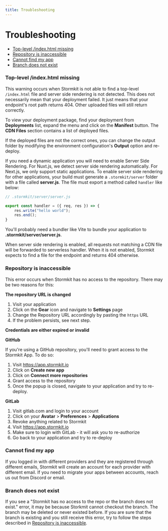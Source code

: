 ```yaml
---
title: Troubleshooting
---
```


<h1>Troubleshooting</h1>

- [Top-level /index.html missing](#top-level-indexhtml-missing)
- [Repository is inaccessible](#repository-is-inaccessible)
- [Cannot find my app](#cannot-find-my-app)
- [Branch does not exist](#branch-does-not-exist)

<div id="index-html-missing">

### Top-level /index.html missing

</div>

<section>

This warning occurs when Stormkit is not able to find a top-level `/index.html` file and server side rendering is not detected. This does not necessarily mean that your deployment failed. It just means that your endpoint's root path returns 404. Other uploaded files will still return correctly. 

To view your deployment package, find your deployment from <b>Deployments</b> list, expand the menu and click
on the <b>Manifest</b> button. The <b>CDN Files</b> section contains a list of deployed files. 

If the deployed files are not the correct ones, you can change the output folder by modifying the environment configuration's <b>Output</b> option and re-deploy.

If you need a dynamic application you will need to enable Server Side Rendering. For Nuxt.js, we detect server side rendering automatically. For Next.js, we only support static applications. To enable server side rendering for other applications, your build must generate a `.stormkit/server` folder with a file called <b>server.js</b>. The file must export a method called `handler` like below:

```js
// .stormkit/server/server.js

export const handler = ({ req, res }) => {
    res.write("hello world");
    res.end();
}
```

<p class="mt-4">
You'll probably need a bundler like Vite to bundle your application to <b>.stormkit/server/server.js</b>.

When server side rendering is enabled, all requests not matching a CDN file will be forwarded to serverless
handler. When it is not enabled, Stormkit expects to find a file for the endpoint and returns 404 otherwise.
</p>

</section>

<div id="repo-is-inaccessible">

### Repository is inaccessible

</div>

<section>

This error occurs when Stormkit has no access to the repository. There may be two reasons for this:

**The repository URL is changed**

1. Visit your application
2. Click on the **Gear** icon and navigate to **Settings** page
3. Change the Repository URL accordingly by pasting the `https` URL
4. If the problem persists, see next step.

**Credentials are either expired or invalid**

<div class="section-sub-header">

**GitHub**

</div>

If you're using a GitHub repository, you'll need to grant access to the Stormkit App. To do so:

1. Visit https://app.stormkit.io
2. Click on **Create new app**
3. Click on **Connect more repositories**
4. Grant access to the repository
5. Once the popup is closed, navigate to your application and try to re-deploy.

<div class="section-sub-header">

**GitLab** 

</div>

1. Visit gitlab.com and login to your account
2. Click on your **Avatar** > **Preferences** > **Applications**
3. Revoke anything related to Stormkit
4. Visit https://app.stormkit.io
5. Make sure to login with GitLab - it will ask you to re-authorize
7. Go back to your application and try to re-deploy

</section>

<div id="cannot-find-my-app">

### Cannot find my app

</div>

<section>

If you logged in with different providers and they are registered through different emails, Stormkit will
create an account for each provider with different email. If you need to migrate your apps between accounts,
reach us out from Discord or email.

</section>

<div id="branch-does-not-exist">

### Branch does not exist

</div>

<section>

If you see a "Stormkit has no access to the repo or the branch does not exist." error, it may be because Storkmit cannot checkout the branch. The branch may be deleted or never existed before. If you are sure that
the branch is existing and you still receive this error, try to follow the steps described in [Repository is inaccessible](#repository-is-inaccessible).

</section>

